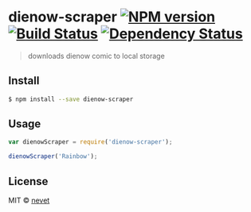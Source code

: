 # dienow-scraper [![NPM version][npm-image]][npm-url] [![Build Status][travis-image]][travis-url] [![Dependency Status][daviddm-image]][daviddm-url]
> downloads dienow comic to local storage


## Install

```sh
$ npm install --save dienow-scraper
```


## Usage

```js
var dienowScraper = require('dienow-scraper');

dienowScraper('Rainbow');
```

## License

MIT © [nevet]()


[npm-image]: https://badge.fury.io/js/dienow-scraper.svg
[npm-url]: https://npmjs.org/package/dienow-scraper
[travis-image]: https://travis-ci.org/nevet/dienow-scraper.svg?branch=master
[travis-url]: https://travis-ci.org/nevet/dienow-scraper
[daviddm-image]: https://david-dm.org/nevet/dienow-scraper.svg?theme=shields.io
[daviddm-url]: https://david-dm.org/nevet/dienow-scraper
